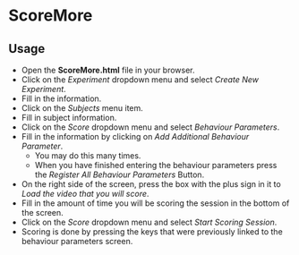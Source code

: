 # ScoreMore

## Usage
* Open the **ScoreMore.html** file in your browser.
* Click on the _Experiment_ dropdown menu and select _Create New Experiment_.
* Fill in the information.
* Click on the _Subjects_ menu item.
* Fill in subject information.
* Click on the _Score_ dropdown menu and select _Behaviour Parameters_.
* Fill in the information by clicking on _Add Additional Behaviour Parameter_.
  * You may do this many times.
  * When you have finished entering the behaviour parameters press the _Register All Behaviour Parameters_ Button.
* On the right side of the screen, press the box with the plus sign in it to _Load the video that you will score_.
* Fill in the amount of time you will be scoring the session in the bottom of the screen.
* Click on the _Score_ dropdown menu and select _Start Scoring Session_.
* Scoring is done by pressing the keys that were previously linked to the behaviour parameters screen.
